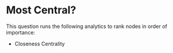# Most Central?

This question runs the following analytics to rank nodes in order of
importance:

-   Closeness Centrality
